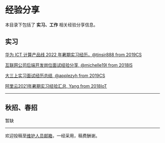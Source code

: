 # 经验分享

本目录下包括了 **实习、工作** 相关经验分享信息。

## 实习

[华为 ICT 计算产品线 2022 年暑期实习经历，@tinsir888 from 2019CS](https://tinsir888.github.io/posts/6b8f58f7.html)

[互联网公司后端开发岗位面试经验分享, @michelle19l from 2018IS](https://mp.weixin.qq.com/s/LeY2icgimp4ozUEoOxvXfQ)

[大三上实习面试经历总结, @applezyh from 2019CS](/experiences/careers/careers_1.md)

[阿里云2021年暑期实习经验汇总, Yang from 2018IoT](/experiences/careers/careers_0.md)

---

## 秋招、春招

暂缺

---

欢迎投稿至[维护人员邮箱](mailto:emanual20@foxmail.com)，一经采用，稿费酬谢。